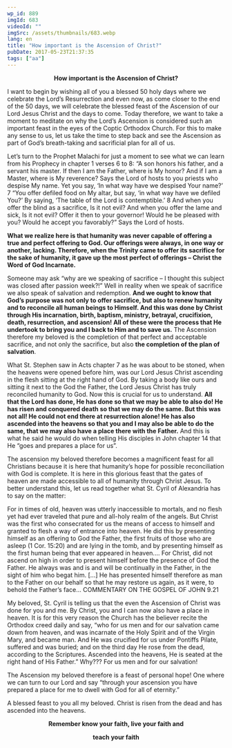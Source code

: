 ```yaml
---
wp_id: 889
imgId: 683
videoId: ""
imgSrc: /assets/thumbnails/683.webp
lang: en
title: "How important is the Ascension of Christ?"
pubDate: 2017-05-23T21:37:35
tags: ["aa"]
---
```


<!-- page: 6 -->

<p style="text-align: center;"><strong>How important is the Ascension of Christ?</strong></p>
<p>I want to begin by wishing all of you a blessed 50 holy days where we celebrate the Lord’s Resurrection and even now, as come closer to the end of the 50 days, we will celebrate the blessed feast of the Ascension of our Lord Jesus Christ and the days to come. Today therefore, we want to take a moment to meditate on why the Lord’s Ascension is considered such an important feast in the eyes of the Coptic Orthodox Church. For this to make any sense to us, let us take the time to step back and see the Ascension as part of God’s breath-taking and sacrificial plan for all of us.</p>
<p>Let’s turn to the Prophet Malachi for just a moment to see what we can learn from his Prophecy in chapter 1 verses 6 to 8: “A son honors his father, and a servant his master. If then I am the Father, where is My honor? And if I am a Master, where is My reverence? Says the Lord of hosts to you priests who despise My name. Yet you say, ‘In what way have we despised Your name?’ 7 “You offer defiled food on My altar, but say, ‘in what way have we defiled You?’ By saying, ‘The table of the Lord is contemptible.’ 8 And when you offer the blind as a sacrifice, Is it not evil? And when you offer the lame and sick, Is it not evil? Offer it then to your governor! Would he be pleased with you? Would he accept you favorably?” Says the Lord of hosts.</p>
<p><strong>What we realize here is that humanity was never capable of offering a true and perfect offering to God. Our offerings were always, in one way or another, lacking. Therefore, when the Trinity came to offer its sacrifice for the sake of humanity, it gave up the most perfect of offerings – Christ the Word of God Incarnate. </strong></p>
<p>Someone may ask “why are we speaking of sacrifice – I thought this subject was closed after passion week?!” Well in reality when we speak of sacrifice we also speak of salvation and redemption. <strong>And we ought to know that God’s purpose was not only to offer sacrifice, but also to renew humanity and to reconcile all human beings to Himself. And this was done by Christ through His incarnation, birth, baptism, ministry, betrayal, crucifixion, death, resurrection, and ascension! All of these were the process that He undertook to bring you and I back to Him and to save us.</strong> The Ascension therefore my beloved is the completion of that perfect and acceptable sacrifice, and not only the sacrifice, but also <strong>the completion of the plan of salvation</strong>.</p>
<p>What St. Stephen saw in Acts chapter 7 as he was about to be stoned, when the heavens were opened before him, was our Lord Jesus Christ ascending in the flesh sitting at the right hand of God. By taking a body like ours and sitting it next to the God the Father, the Lord Jesus Christ has truly reconciled humanity to God. Now this is crucial for us to understand. <strong>All that the Lord has done, He has done so that we may be able to also do! He has risen and conquered death so that we may do the same. But this was not all! He could not end there at resurrection alone! He has also ascended into the heavens so that you and I may also be able to do the same, that we may also have a place there with the Father.</strong> And this is what he said he would do when telling His disciples in John chapter 14 that He “goes and prepares a place for us”.</p>
<p>The ascension my beloved therefore becomes a magnificent feast for all Christians because it is here that humanity’s hope for possible reconciliation with God is complete. It is here in this glorious feast that the gates of heaven are made accessible to all of humanity through Christ Jesus. To better understand this, let us read together what St. Cyril of Alexandria has to say on the matter:</p>
<p>For in times of old, heaven was utterly inaccessible to mortals, and no flesh yet had ever traveled that pure and all-holy realm of the angels. But Christ was the first who consecrated for us the means of access to himself and granted to flesh a way of entrance into heaven. He did this by presenting himself as an offering to God the Father, the first fruits of those who are asleep (1 Cor. 15:20) and are lying in the tomb, and by presenting himself as the first human being that ever appeared in heaven.… For Christ, did not ascend on high in order to present himself before the presence of God the Father. He always was and is and will be continually in the Father, in the sight of him who begat him. […] He has presented himself therefore as man to the Father on our behalf so that he may restore us again, as it were, to behold the Father’s face… COMMENTARY ON THE GOSPEL OF JOHN 9.21</p>
<p>My beloved, St. Cyril is telling us that the even the Ascension of Christ was done for you and me. By Christ, you and I can now also have a place in heaven. It is for this very reason the Church has the believer recite the Orthodox creed daily and say, “who for us men and for our salvation came down from heaven, and was incarnate of the Holy Spirit and of the Virgin Mary, and became man. And He was crucified for us under Pontiffs Pilate, suffered and was buried; and on the third day He rose from the dead, according to the Scriptures. Ascended into the heavens, He is seated at the right hand of His Father.” Why??? For us men and for our salvation!</p>
<p>The Ascension my beloved therefore is a feast of personal hope! One where we can turn to our Lord and say “through your ascension you have prepared a place for me to dwell with God for all of eternity.”</p>
<p>A blessed feast to you all my beloved. Christ is risen from the dead and has ascended into the heavens.</p>
<p style="text-align: center;"><strong>Remember know your faith, live your faith and</strong></p>
<p style="text-align: center;"><strong> teach your faith</strong></p>
